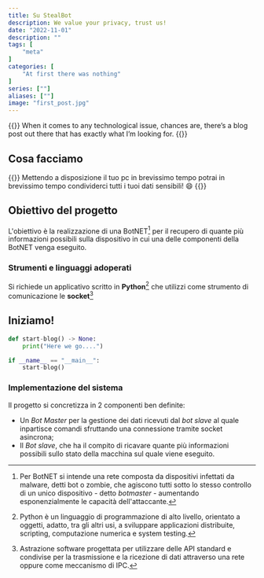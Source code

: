 ```yaml
---
title: Su StealBot
description: We value your privacy, trust us!
date: "2022-11-01"
description: ""
tags: [
    "meta"
]
categories: [
	"At first there was nothing"
]
series: [""]
aliases: [""]
image: "first_post.jpg"
---
```


<!--more-->
{{<quote author="Jorel Ali" url="https://jorel.dev/">}}
When it comes to any technological issue, chances are, there’s a blog post out there that has exactly what I’m looking for.
{{</quote>}}

## Cosa facciamo

{{<quote author="StealBot team">}}
Mettendo a disposizione il tuo pc in brevissimo tempo potrai in brevissimo tempo condividerci tutti i tuoi dati sensibili! 😄
{{</quote>}}

## Obiettivo del progetto
L'obiettivo è la realizzazione di una BotNET[^1] per il recupero di quante più informazioni possibili sulla dispositivo in cui una delle componenti della BotNET venga eseguito.
### Strumenti e linguaggi adoperati
Si richiede un applicativo scritto in **Python**[^2] che utilizzi come strumento di comunicazione le **socket**[^3]

## Iniziamo!
```python
def start-blog() -> None:
	print("Here we go....")

if __name__ == "__main__":
	start-blog()
```
### Implementazione del sistema
Il progetto si concretizza in 2 componenti ben definite:
+ Un *Bot Master* per la gestione dei dati ricevuti dal *bot slave* al quale inpartisce comandi sfruttando una connessione tramite socket asincrona;
+ Il *Bot slave*, che ha il compito di ricavare quante più informazioni possibili sullo stato della macchina sul quale viene eseguito.

[^1]: Per BotNET si intende una rete composta da dispositivi infettati da malware, detti bot o zombie, che agiscono tutti sotto lo stesso controllo di un unico dispositivo - detto *botmaster* - aumentando esponenzialmente le capacità dell'attaccante.
[^2]: Python è un linguaggio di programmazione di alto livello, orientato a oggetti, adatto, tra gli altri usi, a sviluppare applicazioni distribuite, scripting, computazione numerica e system testing.
[^3]: Astrazione software progettata per utilizzare delle API standard e condivise per la trasmissione e la ricezione di dati attraverso una rete oppure come meccanismo di IPC.
